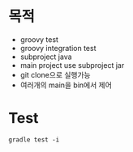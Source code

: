 # 목적
- groovy test
- groovy integration test
- subproject java
- main project use subproject jar
- git clone으로 실행가능
- 여러개의 main을 bin에서 제어


# Test

    gradle test -i